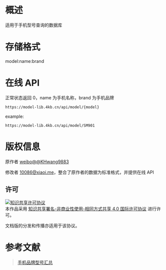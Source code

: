 # 概述
适用于手机型号查询的数据库

# 存储格式
model:name:brand

# 在线 API
正常状态返回 0，name 为手机名称，brand 为手机品牌
```
https://model-lib.4kb.cn/api/model/{model}
```
example:
```
https://model-lib.4kb.cn/api/model/SM901
```
# 版权信息
原作者 [weibo@@KHwang9883](https://weibo.com/huangyf9883)
 
修改者 [10086@xiaoi.me](https://xiaoi.me)，整合了原作者的数据为标准格式，并提供在线 API

## 许可

<a rel="license" href="https://creativecommons.org/licenses/by-nc-sa/4.0/"><img alt="知识共享许可协议" style="border-width:0" src="https://i.creativecommons.org/l/by-nc-sa/4.0/88x31.png" /></a><br />本作品采用 <a rel="license" href="https://creativecommons.org/licenses/by-nc-sa/4.0/">知识共享署名-非商业性使用-相同方式共享 4.0 国际许可协议</a> 进行许可。

文档版的分发和传播亦适用于该协议。

# 参考文献
 > [手机品牌型号汇总](https://github.com/KHwang9883/MobileModels)
